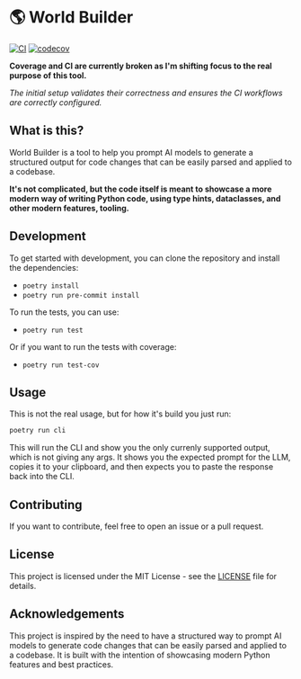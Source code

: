# 🌎 World Builder

[![CI](https://github.com/SeedyROM/world-builder/workflows/CI/badge.svg)](https://github.com/SeedyROM/world-builder/actions)
[![codecov](https://codecov.io/gh/SeedyROM/world-builder/branch/main/graph/badge.svg)](https://codecov.io/gh/SeedyROM/world-builder)

**Coverage and CI are currently broken as I'm shifting focus to the real purpose of this tool.**

*The initial setup validates their correctness and ensures the CI workflows are correctly configured.*

## What is this?

World Builder is a tool to help you prompt AI models to generate a structured output for code changes that can be easily parsed and applied to a codebase.

**It's not complicated, but the code itself is meant to showcase a more modern way of writing Python code, using type hints, dataclasses, and other modern features, tooling.**

## Development
To get started with development, you can clone the repository and install the dependencies:

- `poetry install`
- `poetry run pre-commit install`

To run the tests, you can use:
- `poetry run test`

Or if you want to run the tests with coverage:
- `poetry run test-cov`

## Usage

This is not the real usage, but for how it's build you just run:

```bash
poetry run cli
```

This will run the CLI and show you the only currenly supported output, which is not giving any args.
It shows you the expected prompt for the LLM, copies it to your clipboard, and then expects you to paste the response back into the CLI.

## Contributing
If you want to contribute, feel free to open an issue or a pull request.

## License
This project is licensed under the MIT License - see the [LICENSE](LICENSE) file for details.

## Acknowledgements
This project is inspired by the need to have a structured way to prompt AI models to generate code changes that can be easily parsed and applied to a codebase. It is built with the intention of showcasing modern Python features and best practices.